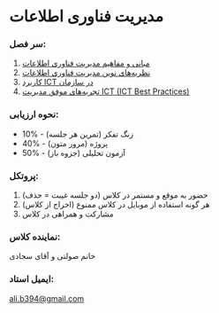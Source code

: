 # مدیریت فناوری اطلاعات

### سر فصل:
1. [مبانی و مفاهیم مدیریت فناوری اطلاعات](part1.html)
2. [نظریه‌های نوین مدیریت فناوری اطلاعات](part2.html)
3. [کاربرد ICT در سازمان](part3.html)
4. [تجربه‌های موفق مدیریت ICT (ICT Best Practices)](part4.html)

### نحوه ارزیابی:
- 10% - زنگ تفکر (تمرین هر جلسه)
- 40% - پروژه (مرور متون)
- 50% - آزمون تحلیلی (جزوه باز)

### پروتکل:
1. حضور به موقع و مستمر در کلاس (دو جلسه غیبت = حذف)
2. هر گونه استفاده از موبایل در کلاس ممنوع (اخراج از کلاس)
3. مشارکت و همراهی در کلاس

### نماینده کلاس:
خانم صولتی و آقای سجادی

### ایمیل استاد:
ali.b394@gmail.com